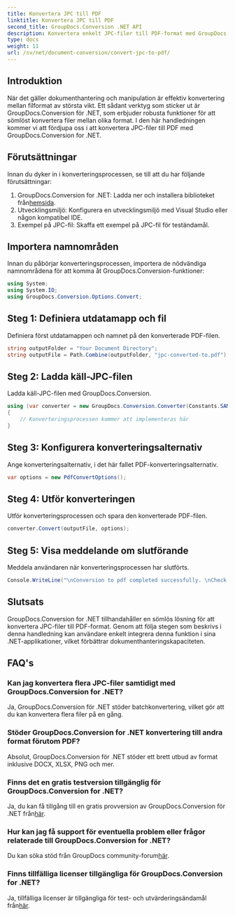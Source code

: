```yaml
---
title: Konvertera JPC till PDF
linktitle: Konvertera JPC till PDF
second_title: GroupDocs.Conversion .NET API
description: Konvertera enkelt JPC-filer till PDF-format med GroupDocs.Conversion för .NET. Förbättra dina dokumenthanteringsmöjligheter med denna sömlösa lösning.
type: docs
weight: 11
url: /sv/net/document-conversion/convert-jpc-to-pdf/
---
```

## Introduktion
När det gäller dokumenthantering och manipulation är effektiv konvertering mellan filformat av största vikt. Ett sådant verktyg som sticker ut är GroupDocs.Conversion för .NET, som erbjuder robusta funktioner för att sömlöst konvertera filer mellan olika format. I den här handledningen kommer vi att fördjupa oss i att konvertera JPC-filer till PDF med GroupDocs.Conversion for .NET.
## Förutsättningar
Innan du dyker in i konverteringsprocessen, se till att du har följande förutsättningar:
1. GroupDocs.Conversion for .NET: Ladda ner och installera biblioteket från[hemsida](https://releases.groupdocs.com/conversion/net/).
2. Utvecklingsmiljö: Konfigurera en utvecklingsmiljö med Visual Studio eller någon kompatibel IDE.
3. Exempel på JPC-fil: Skaffa ett exempel på JPC-fil för teständamål.

## Importera namnområden
Innan du påbörjar konverteringsprocessen, importera de nödvändiga namnområdena för att komma åt GroupDocs.Conversion-funktioner:
```csharp
using System;
using System.IO;
using GroupDocs.Conversion.Options.Convert;
```

## Steg 1: Definiera utdatamapp och fil
Definiera först utdatamappen och namnet på den konverterade PDF-filen.
```csharp
string outputFolder = "Your Document Directory";
string outputFile = Path.Combine(outputFolder, "jpc-converted-to.pdf");
```
## Steg 2: Ladda käll-JPC-filen
Ladda käll-JPC-filen med GroupDocs.Conversion.
```csharp
using (var converter = new GroupDocs.Conversion.Converter(Constants.SAMPLE_JPC))
{
    // Konverteringsprocessen kommer att implementeras här
}
```
## Steg 3: Konfigurera konverteringsalternativ
Ange konverteringsalternativ, i det här fallet PDF-konverteringsalternativ.
```csharp
var options = new PdfConvertOptions();
```
## Steg 4: Utför konverteringen
Utför konverteringsprocessen och spara den konverterade PDF-filen.
```csharp
converter.Convert(outputFile, options);
```
## Steg 5: Visa meddelande om slutförande
Meddela användaren när konverteringsprocessen har slutförts.
```csharp
Console.WriteLine("\nConversion to pdf completed successfully. \nCheck output in {0}", outputFolder);
```

## Slutsats
GroupDocs.Conversion for .NET tillhandahåller en sömlös lösning för att konvertera JPC-filer till PDF-format. Genom att följa stegen som beskrivs i denna handledning kan användare enkelt integrera denna funktion i sina .NET-applikationer, vilket förbättrar dokumenthanteringskapaciteten.
## FAQ's
### Kan jag konvertera flera JPC-filer samtidigt med GroupDocs.Conversion for .NET?
Ja, GroupDocs.Conversion för .NET stöder batchkonvertering, vilket gör att du kan konvertera flera filer på en gång.
### Stöder GroupDocs.Conversion for .NET konvertering till andra format förutom PDF?
Absolut, GroupDocs.Conversion för .NET stöder ett brett utbud av format inklusive DOCX, XLSX, PNG och mer.
### Finns det en gratis testversion tillgänglig för GroupDocs.Conversion for .NET?
 Ja, du kan få tillgång till en gratis provversion av GroupDocs.Conversion för .NET från[här](https://releases.groupdocs.com/).
### Hur kan jag få support för eventuella problem eller frågor relaterade till GroupDocs.Conversion for .NET?
 Du kan söka stöd från GroupDocs community-forum[här](https://forum.groupdocs.com/c/conversion/11).
### Finns tillfälliga licenser tillgängliga för GroupDocs.Conversion for .NET?
 Ja, tillfälliga licenser är tillgängliga för test- och utvärderingsändamål från[här](https://purchase.groupdocs.com/temporary-license/).